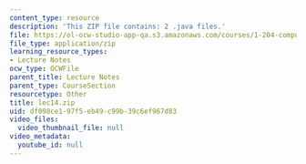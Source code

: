 ```yaml
---
content_type: resource
description: 'This ZIP file contains: 2 .java files.'
file: https://ol-ocw-studio-app-qa.s3.amazonaws.com/courses/1-204-computer-algorithms-in-systems-engineering-spring-2010/df098ce197f5eb49c99b39c6ef967d83_lec14.zip
file_type: application/zip
learning_resource_types:
- Lecture Notes
ocw_type: OCWFile
parent_title: Lecture Notes
parent_type: CourseSection
resourcetype: Other
title: lec14.zip
uid: df098ce1-97f5-eb49-c99b-39c6ef967d83
video_files:
  video_thumbnail_file: null
video_metadata:
  youtube_id: null
---
```

